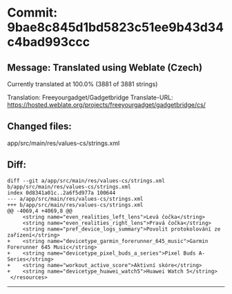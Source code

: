 # Commit: 9bae8c845d1bd5823c51ee9b43d34c4bad993ccc
## Message: Translated using Weblate (Czech)

Currently translated at 100.0% (3881 of 3881 strings)

Translation: Freeyourgadget/Gadgetbridge
Translate-URL: https://hosted.weblate.org/projects/freeyourgadget/gadgetbridge/cs/
## Changed files:
app/src/main/res/values-cs/strings.xml

## Diff:
```
diff --git a/app/src/main/res/values-cs/strings.xml b/app/src/main/res/values-cs/strings.xml
index 0d8341a01c..2a6f5d977a 100644
--- a/app/src/main/res/values-cs/strings.xml
+++ b/app/src/main/res/values-cs/strings.xml
@@ -4069,4 +4069,8 @@
     <string name="even_realities_left_lens">Levá čočka</string>
     <string name="even_realities_right_lens">Pravá čočka</string>
     <string name="pref_device_logs_summary">Povolit protokolování ze zařízení</string>
+    <string name="devicetype_garmin_forerunner_645_music">Garmin Forerunner 645 Music</string>
+    <string name="devicetype_pixel_buds_a_series">Pixel Buds A-Series</string>
+    <string name="workout_active_score">Aktivní skóre</string>
+    <string name="devicetype_huawei_watch5">Huawei Watch 5</string>
 </resources>
```
-----------------------------------
